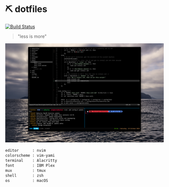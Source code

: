 # ⛏ dotfiles

[![Build Status](https://github.com/aaqaishtyaq/dotfiles/workflows/CI/badge.svg)](https://github.com/aaqaishtyaq/dotfiles/actions?workflow=CI)


> "less is more"

![My setup](docs/assets/alacritty_setup.png)

```text
editor      : nvim
colorscheme : vim-yami
terminal    : Alacritty
font        : IBM Plex
mux         : tmux
shell       : zsh
os          : macOS

